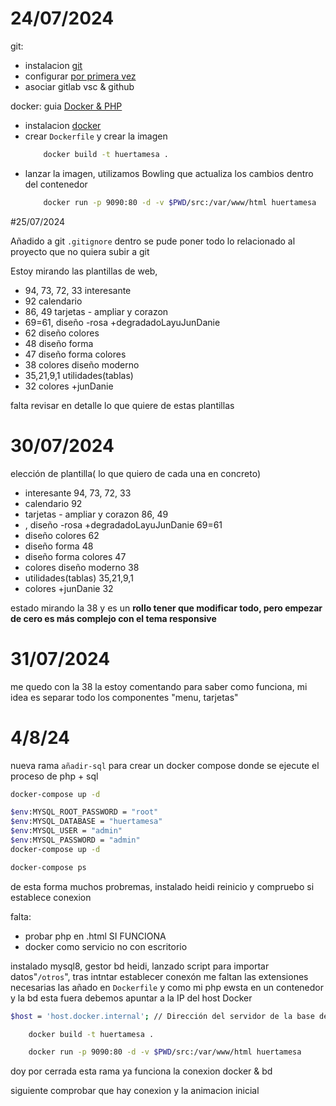 # 24/07/2024
git:
- instalacion [git](https://git-scm.com/download/win)  
- configurar [por primera vez](https://git-scm.com/book/es/v2/Inicio---Sobre-el-Control-de-Versiones-Configurando-Git-por-primera-vez)
- asociar gitlab vsc & github

docker:
guia [Docker & PHP](https://www.youtube.com/watch?v=-XnfBItOBHE)
- instalacion [docker](https://docs.docker.com/desktop/install/windows-install/)
- crear `Dockerfile` y crear la imagen 
    ```sh
        docker build -t huertamesa .
    ```
- lanzar la imagen, utilizamos Bowling que actualiza los cambios dentro del contenedor    
    ```sh
        docker run -p 9090:80 -d -v $PWD/src:/var/www/html huertamesa
    ```

#25/07/2024

Añadido a git `.gitignore` dentro se pude poner todo lo relacionado al proyecto que no quiera subir a git

Estoy mirando las plantillas de web, 
- 94, 73, 72, 33 interesante
- 92 calendario
- 86, 49 tarjetas - ampliar y corazon
- 69=61,  diseño -rosa +degradadoLayuJunDanie
- 62 diseño colores
- 48 diseño forma
- 47 diseño forma colores
- 38 colores diseño moderno
- 35,21,9,1 utilidades(tablas)
- 32 colores +junDanie

falta revisar en detalle lo que quiere de estas plantillas

# 30/07/2024

elección de plantilla( lo que quiero de cada una en concreto)

- interesante
94, 
73, 
72, 
33 
-  calendario
92
-  tarjetas - ampliar y corazon
86, 
49
- ,  diseño -rosa +degradadoLayuJunDanie
69=61
-  diseño colores
62
-  diseño forma
48
-  diseño forma colores
47
-  colores diseño moderno
38
-  utilidades(tablas)
35,21,9,1
-  colores +junDanie
32

estado mirando la 38 y es un **rollo tener que modificar todo, pero empezar de cero es más complejo con el tema responsive** 

# 31/07/2024 

me quedo con la 38 la estoy comentando para saber como funciona, mi idea es separar todo los componentes "menu, tarjetas"

# 4/8/24

nueva rama `añadir-sql` para crear un docker compose donde se ejecute el proceso de php + sql

```sh
docker-compose up -d

$env:MYSQL_ROOT_PASSWORD = "root"
$env:MYSQL_DATABASE = "huertamesa"
$env:MYSQL_USER = "admin"
$env:MYSQL_PASSWORD = "admin"
docker-compose up -d

docker-compose ps
```
de esta forma muchos probremas, instalado heidi reinicio y compruebo si establece conexion

falta:  
- probar php en .html SI FUNCIONA
- docker como servicio no con escritorio

instalado mysql8, gestor bd heidi, lanzado script para importar datos"`/otros`", tras intntar establecer conexón me faltan las extensiones necesarias las añado en `Dockerfile` y como mi php ewsta en un contenedor y la bd esta fuera debemos apuntar a la IP del host Docker  
```sh
$host = 'host.docker.internal'; // Dirección del servidor de la base de datos
```

```sh
    docker build -t huertamesa .

    docker run -p 9090:80 -d -v $PWD/src:/var/www/html huertamesa
```

doy por cerrada esta rama ya funciona la conexion docker & bd

siguiente comprobar que hay conexion y la animacion inicial

